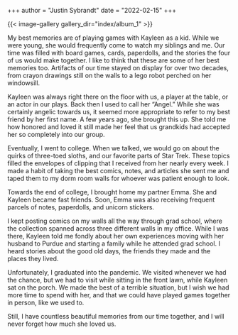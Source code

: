 +++
author = "Justin Sybrandt"
date = "2022-02-15"
+++

{{< image-gallery gallery_dir="index/album_1" >}}


My best memories are of playing games with Kayleen as a kid. While we were
young, she would frequently come to watch my siblings and me. Our time was
filled with board games, cards, paperdolls, and the stories the four of us would
make together. I like to think that these are some of her best memories too.
Artifacts of our time stayed on display for over two decades, from crayon
drawings still on the walls to a lego robot perched on her windowsill.

Kayleen was always right there on the floor with us, a player at the table, or
an actor in our plays. Back then I used to call her “Angel.” While she was
certainly angelic towards us, it seemed more appropriate to refer to my best
friend by her first name. A few years ago, she brought this up. She told me how
honored and loved it still made her feel that us grandkids had accepted her so
completely into our group.

Eventually, I went to college. When we talked, we would go on about the quirks
of three-toed sloths, and our favorite parts of Star Trek. These topics filled
the envelopes of clipping that I received from her nearly every week. I made a
habit of taking the best comics, notes, and articles she sent me and taped them
to my dorm room walls for whoever was patient enough to look.

Towards the end of college, I brought home my partner Emma. She and Kayleen
became fast friends. Soon, Emma was also receiving frequent parcels of notes,
paperdolls, and unicorn stickers.

I kept posting comics on my walls all the way through grad school, where the
collection spanned across three different walls in my office. While I was there,
Kayleen told me fondly about her own experiences moving with her husband to
Purdue and starting a family while he attended grad school. I heard stories
about the good old days, the friends they made and the places they lived.

Unfortunately, I graduated into the pandemic. We visited whenever we had the
chance, but we had to visit while sitting in the front lawn, while Kayleen sat
on the porch. We made the best of a terrible situation, but I wish we had more
time to spend with her, and that we could have played games together in person,
like we used to.

Still, I have countless beautiful memories from our time together, and I will
never forget how much she loved us.


